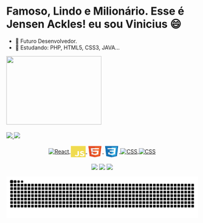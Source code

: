 <h1> Famoso, Lindo e Milionário. Esse é Jensen Ackles! eu sou Vinicius 😄</h1>

- 🔭 Futuro Desenvolvedor.
- 🌱 Estudando: PHP, HTML5, CSS3, JAVA...
 
<div>
   <img  width="250" height="180" src="https://64.media.tumblr.com/d3502f7a763d7764bbb4aa35a35d0392/tumblr_o64bqgiGWd1qc9dlro1_500.gifv"><br>
<br>
   <a href="https://github.com/vsmesquita">
   <img height="180em"  src="https://github-readme-stats.vercel.app/api?username=vsmesquita&show_icons=true&theme=dracula&include_all_commits=true&count_private=true"/>
   <img height="180em" src="https://github-readme-stats.vercel.app/api/top-langs/?username=vsmesquita&layout=compact&langs_count=7&theme=dracula"/>

 </div>

<div  align="center" style="display: inline_block"><br>
   <img align="center" alt="React" height="30" width="40" src="https://www.php.net//images/logos/new-php-logo.svg">
   <img align="center" alt="Js" height="30" width="40" src="https://raw.githubusercontent.com/devicons/devicon/master/icons/javascript/javascript-plain.svg">
   <img align="center" alt="HTML" height="30" width="40" src="https://raw.githubusercontent.com/devicons/devicon/master/icons/html5/html5-original.svg">
   <img align="center" alt="CSS" height="30" width="40" src="https://raw.githubusercontent.com/devicons/devicon/master/icons/css3/css3-original.svg">
   <img align="center" alt="CSS" height="30" width="40" src="https://img-premium.flaticon.com/png/128/2333/premium/2333187.png?token=exp=1630114285~hmac=ff24b169f2a74583438b2456f70ac880">
   <img align="center" alt="CSS" height="30" width="40" src="https://image.flaticon.com/icons/png/128/220/220215.png">

<br>
<br>
   <a href="https://www.youtube.com/channel/UCaq99wBp2W-GIy73gpCiyxQ" target="_blank"><img src="https://img.shields.io/badge/-Youtube-%23EA4335?style=for-the-badge&logo=youtube&logoColor=white" target="_blank"></a>
   <a href="https://www.instagram.com/viniciusmsqt/" target="_blank"><img src="https://img.shields.io/badge/-Instagram-%23E4405F?style=for-the-badge&logo=instagram&logoColor=white" target="_blank"></a>
   <a href="https://www.linkedin.com/in/vinicius-mesquita-60770a150/" target="_blank"><img src="https://img.shields.io/badge/-LinkedIn-%230077B5?style=for-the-badge&logo=linkedin&logoColor=white" target="_blank"></a> 
 
  ![Snake animation](https://github.com/vsmesquita/vsmesquita/blob/output/github-contribution-grid-snake.svg)
 
</div>
 


